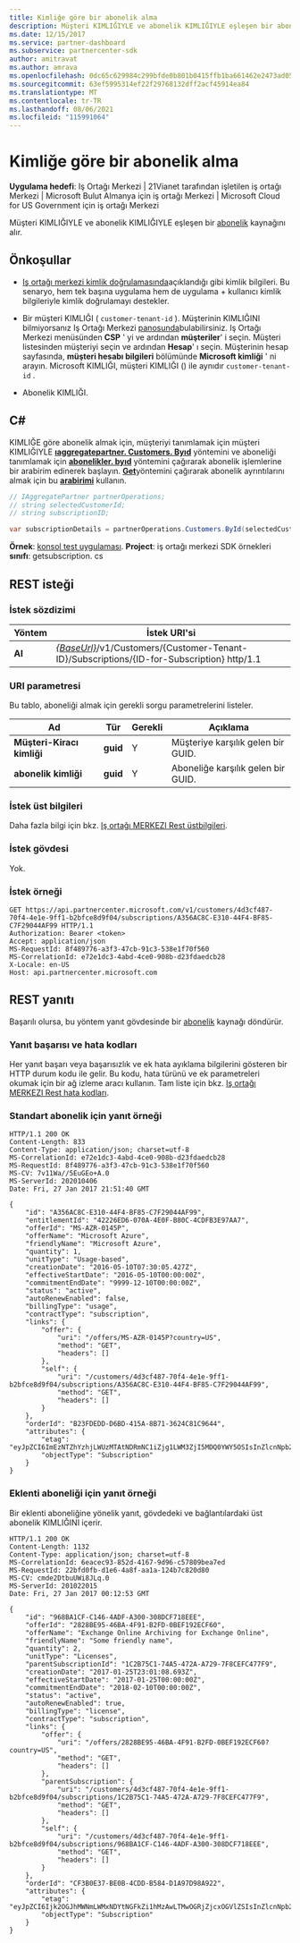 ```yaml
---
title: Kimliğe göre bir abonelik alma
description: Müşteri KIMLIĞIYLE ve abonelik KIMLIĞIYLE eşleşen bir abonelik kaynağını alır.
ms.date: 12/15/2017
ms.service: partner-dashboard
ms.subservice: partnercenter-sdk
author: amitravat
ms.author: amrava
ms.openlocfilehash: 0dc65c629984c299bfde0b801b0415ffb1ba661462e2473ad051f169d6357d3a
ms.sourcegitcommit: 63ef5995314ef22f29768132dff2acf45914ea84
ms.translationtype: MT
ms.contentlocale: tr-TR
ms.lasthandoff: 08/06/2021
ms.locfileid: "115991064"
---
```

# <a name="get-a-subscription-by-id"></a>Kimliğe göre bir abonelik alma

**Uygulama hedefi**: Iş Ortağı Merkezi | 21Vianet tarafından işletilen iş ortağı Merkezi | Microsoft Bulut Almanya için iş ortağı Merkezi | Microsoft Cloud for US Government için iş ortağı Merkezi

Müşteri KIMLIĞIYLE ve abonelik KIMLIĞIYLE eşleşen bir [abonelik](subscription-resources.md) kaynağını alır.

## <a name="prerequisites"></a>Önkoşullar

- [Iş ortağı merkezi kimlik doğrulamasında](partner-center-authentication.md)açıklandığı gibi kimlik bilgileri. Bu senaryo, hem tek başına uygulama hem de uygulama + kullanıcı kimlik bilgileriyle kimlik doğrulamayı destekler.

- Bir müşteri KIMLIĞI ( `customer-tenant-id` ). Müşterinin KIMLIĞINI bilmiyorsanız Iş Ortağı Merkezi [panosunda](https://partner.microsoft.com/dashboard)bulabilirsiniz. Iş Ortağı Merkezi menüsünden **CSP** ' yi ve ardından **müşteriler**' i seçin. Müşteri listesinden müşteriyi seçin ve ardından **Hesap**' ı seçin. Müşterinin hesap sayfasında, **müşteri hesabı bilgileri** bölümünde **Microsoft kimliği** ' ni arayın. Microsoft KIMLIĞI, müşteri KIMLIĞI () ile aynıdır `customer-tenant-id` .

- Abonelik KIMLIĞI.

## <a name="c"></a>C\#

KIMLIĞE göre abonelik almak için, müşteriyi tanımlamak için müşteri KIMLIĞIYLE [**ıaggregatepartner. Customers. Byıd**](/dotnet/api/microsoft.store.partnercenter.customers.icustomercollection.byid) yöntemini ve aboneliği tanımlamak için [**abonelikler. byıd**](/dotnet/api/microsoft.store.partnercenter.customerusers.icustomerusercollection.byid) yöntemini çağırarak abonelik işlemlerine bir arabirim edinerek başlayın. [**Get**](/dotnet/api/microsoft.store.partnercenter.subscriptions.isubscription.get)yöntemini çağırarak abonelik ayrıntılarını almak için bu [**arabirimi**](/dotnet/api/microsoft.store.partnercenter.subscriptions.isubscription) kullanın.

``` csharp
// IAggregatePartner partnerOperations;
// string selectedCustomerId;
// string subscriptionID;

var subscriptionDetails = partnerOperations.Customers.ById(selectedCustomerId).Subscriptions.ById(subscriptionID).Get();
```

**Örnek**: [konsol test uygulaması](console-test-app.md). **Project**: iş ortağı merkezi SDK örnekleri **sınıfı**: getsubscription. cs

## <a name="rest-request"></a>REST isteği

### <a name="request-syntax"></a>İstek sözdizimi

| Yöntem  | İstek URI'si                                                                                                                |
|---------|----------------------------------------------------------------------------------------------------------------------------|
| **Al** | [*{BaseUrl}*](partner-center-rest-urls.md)/v1/Customers/{Customer-Tenant-ID}/Subscriptions/{ID-for-Subscription} http/1.1 |

### <a name="uri-parameter"></a>URI parametresi

Bu tablo, aboneliği almak için gerekli sorgu parametrelerini listeler.

| Ad                    | Tür     | Gerekli | Açıklama                               |
|-------------------------|----------|----------|-------------------------------------------|
| **Müşteri-Kiracı kimliği**  | **guid** | Y        | Müşteriye karşılık gelen bir GUID.     |
| **abonelik kimliği** | **guid** | Y        | Aboneliğe karşılık gelen bir GUID. |

### <a name="request-headers"></a>İstek üst bilgileri

Daha fazla bilgi için bkz. [Iş ortağı MERKEZI Rest üstbilgileri](headers.md).

### <a name="request-body"></a>İstek gövdesi

Yok.

### <a name="request-example"></a>İstek örneği

```http
GET https://api.partnercenter.microsoft.com/v1/customers/4d3cf487-70f4-4e1e-9ff1-b2bfce8d9f04/subscriptions/A356AC8C-E310-44F4-BF85-C7F29044AF99 HTTP/1.1
Authorization: Bearer <token>
Accept: application/json
MS-RequestId: 8f489776-a3f3-47cb-91c3-538e1f70f560
MS-CorrelationId: e72e1dc3-4abd-4ce0-908b-d23fdaedcb28
X-Locale: en-US
Host: api.partnercenter.microsoft.com
```

## <a name="rest-response"></a>REST yanıtı

Başarılı olursa, bu yöntem yanıt gövdesinde bir [abonelik](subscription-resources.md) kaynağı döndürür.

### <a name="response-success-and-error-codes"></a>Yanıt başarısı ve hata kodları

Her yanıt başarı veya başarısızlık ve ek hata ayıklama bilgilerini gösteren bir HTTP durum kodu ile gelir. Bu kodu, hata türünü ve ek parametreleri okumak için bir ağ izleme aracı kullanın. Tam liste için bkz. [Iş ortağı MERKEZI Rest hata kodları](error-codes.md).

### <a name="response-example-for-a-standard-subscription"></a>Standart abonelik için yanıt örneği

```http
HTTP/1.1 200 OK
Content-Length: 833
Content-Type: application/json; charset=utf-8
MS-CorrelationId: e72e1dc3-4abd-4ce0-908b-d23fdaedcb28
MS-RequestId: 8f489776-a3f3-47cb-91c3-538e1f70f560
MS-CV: 7v11Wa//5EuGEo+A.0
MS-ServerId: 202010406
Date: Fri, 27 Jan 2017 21:51:40 GMT

{
    "id": "A356AC8C-E310-44F4-BF85-C7F29044AF99",
    "entitlementId": "42226ED6-070A-4E0F-B80C-4CDFB3E97AA7",
    "offerId": "MS-AZR-0145P",
    "offerName": "Microsoft Azure",
    "friendlyName": "Microsoft Azure",
    "quantity": 1,
    "unitType": "Usage-based",
    "creationDate": "2016-05-10T07:30:05.427Z",
    "effectiveStartDate": "2016-05-10T00:00:00Z",
    "commitmentEndDate": "9999-12-10T00:00:00Z",
    "status": "active",
    "autoRenewEnabled": false,
    "billingType": "usage",
    "contractType": "subscription",
    "links": {
        "offer": {
            "uri": "/offers/MS-AZR-0145P?country=US",
            "method": "GET",
            "headers": []
        },
        "self": {
            "uri": "/customers/4d3cf487-70f4-4e1e-9ff1-b2bfce8d9f04/subscriptions/A356AC8C-E310-44F4-BF85-C7F29044AF99",
            "method": "GET",
            "headers": []
        }
    },
    "orderId": "B23FDEDD-D6BD-415A-8B71-3624C81C9644",
    "attributes": {
        "etag": "eyJpZCI6ImEzNTZhYzhjLWUzMTAtNDRmNC1iZjg1LWM3ZjI5MDQ0YWY5OSIsInZlcnNpb24iOjJ9",
        "objectType": "Subscription"
    }
}
```

### <a name="response-example-for-an-add-on-subscription"></a>Eklenti aboneliği için yanıt örneği

Bir eklenti aboneliğine yönelik yanıt, gövdedeki ve bağlantılardaki üst abonelik KIMLIĞINI içerir.

```http
HTTP/1.1 200 OK
Content-Length: 1132
Content-Type: application/json; charset=utf-8
MS-CorrelationId: 6eacec93-852d-4167-9d96-c57809bea7ed
MS-RequestId: 22bfd0fb-d1e6-4a8f-aa1a-124b7c820d80
MS-CV: cmde2DtbuUWi8JLq.0
MS-ServerId: 201022015
Date: Fri, 27 Jan 2017 00:12:53 GMT

{
    "id": "968BA1CF-C146-4ADF-A300-308DCF718EEE",
    "offerId": "2828BE95-46BA-4F91-B2FD-0BEF192ECF60",
    "offerName": "Exchange Online Archiving for Exchange Online",
    "friendlyName": "Some friendly name",
    "quantity": 2,
    "unitType": "Licenses",
    "parentSubscriptionId": "1C2B75C1-74A5-472A-A729-7F8CEFC477F9",
    "creationDate": "2017-01-25T23:01:08.693Z",
    "effectiveStartDate": "2017-01-25T00:00:00Z",
    "commitmentEndDate": "2018-02-10T00:00:00Z",
    "status": "active",
    "autoRenewEnabled": true,
    "billingType": "license",
    "contractType": "subscription",
    "links": {
        "offer": {
            "uri": "/offers/2828BE95-46BA-4F91-B2FD-0BEF192ECF60?country=US",
            "method": "GET",
            "headers": []
        },
        "parentSubscription": {
            "uri": "/customers/4d3cf487-70f4-4e1e-9ff1-b2bfce8d9f04/subscriptions/1C2B75C1-74A5-472A-A729-7F8CEFC477F9",
            "method": "GET",
            "headers": []
        },
        "self": {
            "uri": "/customers/4d3cf487-70f4-4e1e-9ff1-b2bfce8d9f04/subscriptions/968BA1CF-C146-4ADF-A300-308DCF718EEE",
            "method": "GET",
            "headers": []
        }
    },
    "orderId": "CF3B0E37-BE0B-4CDD-B584-D1A97D98A922",
    "attributes": {
        "etag": "eyJpZCI6Ijk2OGJhMWNmLWMxNDYtNGFkZi1hMzAwLTMwOGRjZjcxOGVlZSIsInZlcnNpb24iOjF9",
        "objectType": "Subscription"
    }
}
```
